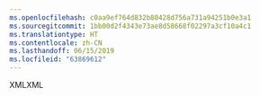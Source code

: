 ```yaml
---
ms.openlocfilehash: c0aa9ef764d832b80428d756a731a94251b0e3a1
ms.sourcegitcommit: 1bb00d2f4343e73ae8d58668f02297a3cf10a4c1
ms.translationtype: HT
ms.contentlocale: zh-CN
ms.lasthandoff: 06/15/2019
ms.locfileid: "63869612"
---
```

<span data-ttu-id="9abff-101">XML</span><span class="sxs-lookup"><span data-stu-id="9abff-101">XML</span></span>